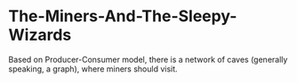 # The-Miners-And-The-Sleepy-Wizards

Based on Producer-Consumer model, there is a network of caves (generally speaking, a graph), where miners should visit.
